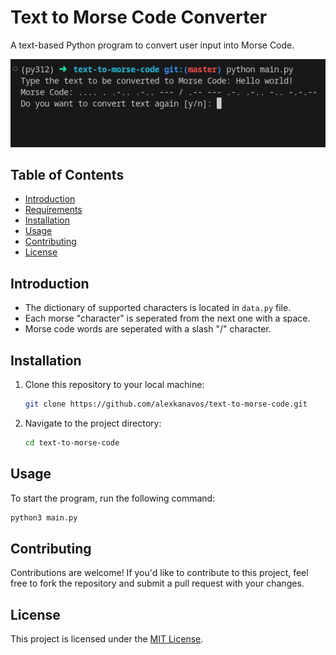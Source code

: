 # Text to Morse Code Converter

A text-based Python program to convert user input into Morse Code.

![morse code terminal](screenshot.png)

## Table of Contents

- [Introduction](#introduction)
- [Requirements](#requirements)
- [Installation](#installation)
- [Usage](#usage)
- [Contributing](#contributing)
- [License](#license)

## Introduction

- The dictionary of supported characters is located in `data.py` file.
- Each morse "character" is seperated from the next one with a space.
- Morse code words are seperated with a slash "/" character.

## Installation

1. Clone this repository to your local machine:

   ```bash
   git clone https://github.com/alexkanavos/text-to-morse-code.git
   ```

2. Navigate to the project directory:

   ```bash
   cd text-to-morse-code
   ```

## Usage

To start the program, run the following command:

```bash
python3 main.py
```

## Contributing

Contributions are welcome! If you'd like to contribute to this project, feel free to fork the repository and submit a pull request with your changes.

## License

This project is licensed under the [MIT License](LICENSE).

